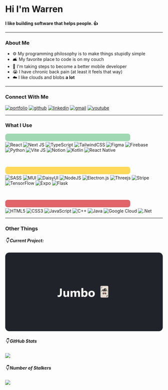# Hi I'm Warren

**I like building software that helps people. 👍**

---

### About Me

- ⚙️ My programming philosophy is to make things stupidly simple
- 🛋️ My favorite place to code is on my couch
- 👣 I'm taking steps to become a better mobile developer
- 😭 I have chronic back pain (at least it feels that way)
- ☁️ I like clouds and blobs **a lot**

---

### Connect With Me

[![portfolio](https://img.shields.io/badge/portfolio-6D9886?style=for-the-badge&logo=icloud&logoColor=white)](https://warrenwu.vercel.app/) [![github](https://img.shields.io/badge/github-181717?style=for-the-badge&logo=github&logoColor=white)](https://github.com/WarrenWu4/) [![linkedin](https://img.shields.io/badge/linkedin-0A66C2?style=for-the-badge&logo=linkedin&logoColor=white)](https://www.linkedin.com/in/warren-wu4/) [![gmail](https://img.shields.io/badge/gmail-EA4335?style=for-the-badge&logo=gmail&logoColor=white)](https://mail.google.com/mail/?view=cm&fs=1&to=warrenweiwu04@gmail.com) [![youtube](https://img.shields.io/badge/youtube-FF0000?style=for-the-badge&logo=youtube&logoColor=white)](https://www.youtube.com/channel/UCiJosbDdPhrP3Rn3hfSBInw/)

---

### What I Use

![](./classifier-green.svg)
<br/>
![React](https://img.shields.io/badge/react-%2320232a.svg?style=for-the-badge&logo=react&logoColor=%2361DAFB) ![Next JS](https://img.shields.io/badge/Next-black?style=for-the-badge&logo=next.js&logoColor=white) ![TypeScript](https://img.shields.io/badge/typescript-%23007ACC.svg?style=for-the-badge&logo=typescript&logoColor=white) ![TailwindCSS](https://img.shields.io/badge/tailwindcss-%2338B2AC.svg?style=for-the-badge&logo=tailwind-css&logoColor=white) ![Figma](https://img.shields.io/badge/figma-%23F24E1E.svg?style=for-the-badge&logo=figma&logoColor=white) ![Firebase](https://img.shields.io/badge/firebase-%23039BE5.svg?style=for-the-badge&logo=firebase) ![Python](https://img.shields.io/badge/python-3670A0?style=for-the-badge&logo=python&logoColor=ffdd54) ![Vite JS](https://img.shields.io/badge/ViteJS-black?style=for-the-badge&logo=vite&logoColor=2361DAFB) ![Notion](https://img.shields.io/badge/Notion-%23000000.svg?style=for-the-badge&logo=notion&logoColor=white) ![Kotlin](https://img.shields.io/badge/kotlin-%230095D5.svg?style=for-the-badge&logo=kotlin&logoColor=white) ![React Native](https://img.shields.io/badge/react_native-%2320232a.svg?style=for-the-badge&logo=react&logoColor=%2361DAFB)

<br/>

![](./classifier-yellow.svg)
<br/>
![SASS](https://img.shields.io/badge/SASS-hotpink.svg?style=for-the-badge&logo=SASS&logoColor=white) ![MUI](https://img.shields.io/badge/MUI-007FFF.svg?style=for-the-badge&logo=mui&logoColor=white) ![DaisyUI](https://img.shields.io/badge/DaisyUI-5A0EF8.svg?style=for-the-badge&logo=daisyui&logoColor=white) ![NodeJS](https://img.shields.io/badge/node.js-6DA55F?style=for-the-badge&logo=node.js&logoColor=white) ![Electron.js](https://img.shields.io/badge/Electron-191970?style=for-the-badge&logo=Electron&logoColor=white) ![Threejs](https://img.shields.io/badge/threejs-black?style=for-the-badge&logo=three.js&logoColor=white) ![Stripe](https://img.shields.io/badge/stripe-008CDD?style=for-the-badge&logo=stripe&logoColor=white) ![TensorFlow](https://img.shields.io/badge/TensorFlow-%23FF6F00.svg?style=for-the-badge&logo=TensorFlow&logoColor=white) ![Expo](https://img.shields.io/badge/expo-1C1E24?style=for-the-badge&logo=expo&logoColor=#D04A37) ![Flask](https://img.shields.io/badge/flask-%23000.svg?style=for-the-badge&logo=flask&logoColor=white)

<br/>

![](./classifier-red.svg)
<br/>
![HTML5](https://img.shields.io/badge/html5-%23E34F26.svg?style=for-the-badge&logo=html5&logoColor=white) ![CSS3](https://img.shields.io/badge/css3-%231572B6.svg?style=for-the-badge&logo=css3&logoColor=white) ![JavaScript](https://img.shields.io/badge/javascript-%23323330.svg?style=for-the-badge&logo=javascript&logoColor=%23F7DF1E) ![C++](https://img.shields.io/badge/c++-%2300599C.svg?style=for-the-badge&logo=c%2B%2B&logoColor=white) ![Java](https://img.shields.io/badge/java-%23ED8B00.svg?style=for-the-badge&logo=java&logoColor=white) ![Google Cloud](https://img.shields.io/badge/Google%20Cloud-%234285F4.svg?style=for-the-badge&logo=google-cloud&logoColor=white) ![.Net](https://img.shields.io/badge/.NET-5C2D91?style=for-the-badge&logo=.net&logoColor=white)

---

### Other Things

##### 👇 Current Project:

![](./proj.svg)

##### 👇 GitHub Stats

![](https://github-readme-stats.vercel.app/api?username=WarrenWu4&theme=react&hide_border=true&include_all_commits=false&count_private=false)<br/>

##### 👇 Number of Stalkers

![](https://komarev.com/ghpvc/?username=WarrenWu4&style=for-the-badge&color=blue)
